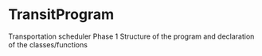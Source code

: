 # TransitProgram
Transportation scheduler
Phase 1
Structure of the program and declaration of the classes/functions
